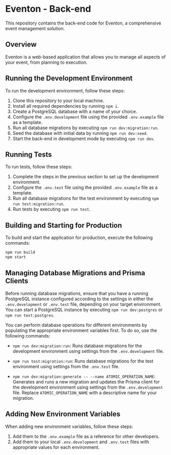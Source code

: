 # Eventon - Back-end

This repository contains the back-end code for Eventon, a comprehensive event management solution.

## Overview

Eventon is a web-based application that allows you to manage all aspects of your event, from planning to execution.

## Running the Development Environment

To run the development environment, follow these steps:

1. Clone this repository to your local machine.
2. Install all required dependencies by running `npm i`.
3. Create a PostgreSQL database with a name of your choice.
4. Configure the `.env.development` file using the provided `.env.example` file as a template.
5. Run all database migrations by executing `npm run dev:migration:run`.
6. Seed the database with initial data by running `npm run dev:seed`.
7. Start the back-end in development mode by executing `npm run dev`.

## Running Tests

To run tests, follow these steps:

1. Complete the steps in the previous section to set up the development environment.
2. Configure the `.env.test` file using the provided `.env.example` file as a template.
3. Run all database migrations for the test environment by executing `npm run test:migration:run`.
4. Run tests by executing `npm run test`.

## Building and Starting for Production

To build and start the application for production, execute the following commands:

```bash
npm run build
npm start
```

## Managing Database Migrations and Prisma Clients

Before running database migrations, ensure that you have a running PostgreSQL instance configured according to the settings in either the `.env.development` or `.env.test` file, depending on your target environment. You can start a PostgreSQL instance by executing `npm run dev:postgres` or `npm run test:postgres`.

You can perform database operations for different environments by populating the appropriate environment variables first. To do so, use the following commands:

- `npm run dev:migration:run`: Runs database migrations for the development environment using settings from the `.env.development` file.
- `npm run test:migration:run`: Runs database migrations for the test environment using settings from the `.env.test` file.

- `npm run dev:migration:generate -- --name ATOMIC_OPERATION_NAME`: Generates and runs a new migration and updates the Prisma client for the development environment using settings from the `.env.development` file. Replace `ATOMIC_OPERATION_NAME` with a descriptive name for your migration.

## Adding New Environment Variables

When adding new environment variables, follow these steps:

1. Add them to the `.env.example` file as a reference for other developers.
2. Add them to your local `.env.development` and `.env.test` files with appropriate values for each environment.

